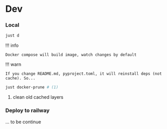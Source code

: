# Dev

### Local

```sh
just d
```

!!! info

    Docker compose will build image, watch changes by default

!!! warn

    If you change README.md, pyproject.toml, it will reinstall deps (not cache). So...

```sh
just docker-prune # (1)
```

1. clean old cached layers

### Deploy to railway

... to be continue
